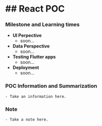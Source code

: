 # ## React POC
### Milestone and Learning times
- **UI Perpective**
  - soon...
- **Data Perspective**
  - soon...
- **Testing Flutter apps**
  - soon...
- **Deployment**
  - soon...

### POC Information and Summarization
```
- Take an information here.
```

### Note
```
- Take a note here.
```
